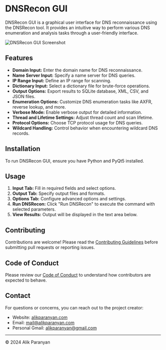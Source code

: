 # DNSRecon GUI

DNSRecon GUI is a graphical user interface for DNS reconnaissance using the DNSRecon tool. It provides an intuitive way to perform various DNS enumeration and analysis tasks through a user-friendly interface.

![DNSRecon GUI Screenshot](screenshot.png)

## Features

- **Domain Input:** Enter the domain name for DNS reconnaissance.
- **Name Server Input:** Specify a name server for DNS queries.
- **IP Range Input:** Define an IP range for scanning.
- **Dictionary Input:** Select a dictionary file for brute-force operations.
- **Output Options:** Export results to SQLite database, XML, CSV, and JSON files.
- **Enumeration Options:** Customize DNS enumeration tasks like AXFR, reverse lookup, and more.
- **Verbose Mode:** Enable verbose output for detailed information.
- **Thread and Lifetime Settings:** Adjust thread count and scan lifetime.
- **Protocol Options:** Choose TCP protocol usage for DNS queries.
- **Wildcard Handling:** Control behavior when encountering wildcard DNS records.

## Installation

To run DNSRecon GUI, ensure you have Python and PyQt5 installed.

## Usage

1. **Input Tab:** Fill in required fields and select options.
2. **Output Tab:** Specify output files and formats.
3. **Options Tab:** Configure advanced options and settings.
4. **Run DNSRecon:** Click "Run DNSRecon" to execute the command with selected parameters.
5. **View Results:** Output will be displayed in the text area below.

## Contributing

Contributions are welcome! Please read the [Contributing Guidelines](CONTRIBUTING.md) before submitting pull requests or reporting issues.

## Code of Conduct

Please review our [Code of Conduct](CODE_OF_CONDUCT.md) to understand how contributors are expected to behave.

## Contact

For questions or concerns, you can reach out to the project creator:

- Website: [alikparanyan.com](http://alikparanyan.com)
- Email: [mail@alikparanyan.com](mailto:mail@alikparanyan.com)
- Personal Gmail: [alikparanyan@gmail.com](mailto:alikparanyan@gmail.com)

---

© 2024 Alik Paranyan

